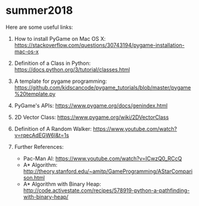 # summer2018

Here are some useful links:

1. How to install PyGame on Mac OS X:
https://stackoverflow.com/questions/30743194/pygame-installation-mac-os-x

2. Definition of a Class in Python:
https://docs.python.org/3/tutorial/classes.html

3. A template for pygame programming:
https://github.com/kidscancode/pygame_tutorials/blob/master/pygame%20template.py

4. PyGame's APIs:
https://www.pygame.org/docs/genindex.html

5. 2D Vector Class:
https://www.pygame.org/wiki/2DVectorClass

6. Definition of A Random Walker:
https://www.youtube.com/watch?v=rqecAdEGW6I&t=1s

7. Further References:
   - Pac-Man AI: https://www.youtube.com/watch?v=ICwzQ0_RCcQ
   - A* Algorithm: http://theory.stanford.edu/~amitp/GameProgramming/AStarComparison.html
   - A* Algorithm with Binary Heap: http://code.activestate.com/recipes/578919-python-a-pathfinding-with-binary-heap/
